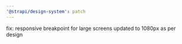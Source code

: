 ```yaml
---
'@strapi/design-system': patch
---
```


fix: responsive breakpoint for large screens updated to 1080px as per design
